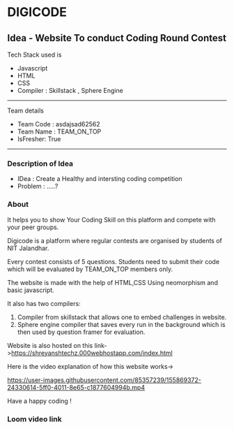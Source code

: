 # DIGICODE 
## Idea - Website To conduct Coding Round Contest

Tech Stack used is 
- Javascript
- HTML
- CSS
- Compiler : Skillstack , Sphere Engine

---
 Team details
- Team Code : asdajsad62562
- Team Name : TEAM_ON_TOP
- IsFresher: True

---
### Description of Idea

- IDea : Create a Healthy and intersting coding competition
- Problem : .....?

### About

It helps you to show Your Coding Skill on this platform and compete with your peer groups.

Digicode is a platform where regular contests are organised by students of NIT Jalandhar.

Every contest consists of 5 questions. Students need to submit their code which will be evaluated by TEAM_ON_TOP members only.

The website is made with the help of HTML,CSS Using neomorphism and basic javascript.

It also has two compilers:
1. Compiler from skillstack that allows one to embed challenges in website.
2. Sphere engine compiler that saves every run in the background which is then used by question framer for evaluation.

Website is also hosted on this link->https://shreyanshtechz.000webhostapp.com/index.html

Here is the video explanation of how this website works->


https://user-images.githubusercontent.com/85357239/155869372-24330614-5ff0-4011-8e65-c1877604994b.mp4


Have a happy coding !
### Loom video link
